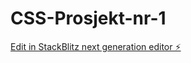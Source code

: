 # CSS-Prosjekt-nr-1

[Edit in StackBlitz next generation editor ⚡️](https://stackblitz.com/~/github.com/OJKoteng/CSS-Prosjekt-nr-1)